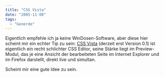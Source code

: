 ```yaml
---
title: "CSS Vista"
date: "2005-11-08"
tags:
  - "Generde"
---
```


Eigentlich empfehle ich ja keine WinDosen-Software, aber diese hier scheint mir ein echter Tip zu sein: [CSS Vista](http://www.sitevista.com/cssvista/ "CSSVista: Live CSS editing with Internet Explorer and Firefox simultaneously") (derzeit erst Version 0.1) ist eigentlich ein recht schlichter CSS Editor, seine Stärke liegt im Preview-Modul, das je eine Ansicht der bearbeiteten Seite im Internet Explorer und im Firefox darstellt, direkt live und simultan.

Scheint mir eine gute Idee zu sein.
